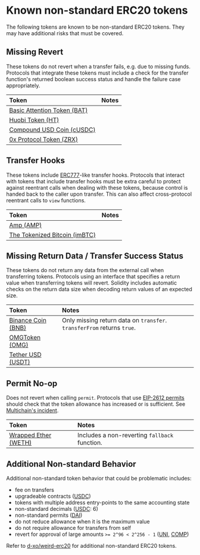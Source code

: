 # Known non-standard ERC20 tokens

The following tokens are known to be non-standard ERC20 tokens. They may have additional risks that must be covered.

## Missing Revert

These tokens do not revert when a transfer fails, e.g. due to missing funds. Protocols that integrate these tokens must include a check for the transfer function's returned boolean success status and handle the failure case appropriately.

| Token                                                                                                | Notes |
| :--------------------------------------------------------------------------------------------------- | :---- |
| [Basic Attention Token (BAT)](https://etherscan.io/token/0x0d8775f648430679a709e98d2b0cb6250d2887ef) |       |
| [Huobi Token (HT)](https://etherscan.io/token/0x6f259637dcd74c767781e37bc6133cd6a68aa161)            |       |
| [Compound USD Coin (cUSDC)](https://etherscan.io/token/0x39aa39c021dfbae8fac545936693ac917d5e7563)   |       |
| [0x Protocol Token (ZRX)](https://etherscan.io/token/0xe41d2489571d322189246dafa5ebde1f4699f498)     |       |

## Transfer Hooks

These tokens include [ERC777](https://eips.ethereum.org/EIPS/eip-777)-like transfer hooks. Protocols that interact with tokens that include transfer hooks must be extra careful to protect against reentrant calls when dealing with these tokens, because control is handed back to the caller upon transfer. This can also affect cross-protocol reentrant calls to `view` functions.

| Token                                                                                                  | Notes |
| :----------------------------------------------------------------------------------------------------- | :---- |
| [Amp (AMP)](https://etherscan.io/token/0xff20817765cb7f73d4bde2e66e067e58d11095c2)                     |       |
| [The Tokenized Bitcoin (imBTC)](https://etherscan.io/token/0x3212b29E33587A00FB1C83346f5dBFA69A458923) |       |

## Missing Return Data / Transfer Success Status

These tokens do not return any data from the external call when transferring tokens. Protocols using an interface that specifies a return value when transferring tokens will revert. Solidity includes automatic checks on the return data size when decoding return values of an expected size.

| Token                                                                                       | Notes                                                                  |
| :------------------------------------------------------------------------------------------ | :--------------------------------------------------------------------- |
| [Binance Coin (BNB)](https://etherscan.io/token/0xB8c77482e45F1F44dE1745F52C74426C631bDD52) | Only missing return data on `transfer`. `transferFrom` returns `true`. |
| [OMGToken (OMG)](https://etherscan.io/token/0xd26114cd6ee289accf82350c8d8487fedb8a0c07)     |                                                                        |
| [Tether USD (USDT)](https://etherscan.io/token/0xdac17f958d2ee523a2206206994597c13d831ec7)  |                                                                        |

## Permit No-op

Does not revert when calling `permit`. Protocols that use [EIP-2612 permits](https://eips.ethereum.org/EIPS/eip-2612) should check that the token allowance has increased or is sufficient. See [Multichain's incident](https://media.dedaub.com/phantom-functions-and-the-billion-dollar-no-op-c56f062ae49f).

| Token                                                                                         | Notes                                         |
| :-------------------------------------------------------------------------------------------- | :-------------------------------------------- |
| [Wrapped Ether (WETH)](https://etherscan.io/token/0xc02aaa39b223fe8d0a0e5c4f27ead9083c756cc2) | Includes a non-reverting `fallback` function. |

## Additional Non-standard Behavior

Additional non-standard token behavior that could be problematic includes:

- fee on transfers
- upgradeable contracts ([USDC](https://etherscan.io/token/0xa0b86991c6218b36c1d19d4a2e9eb0ce3606eb48))
- tokens with multiple address entry-points to the same accounting state
- non-standard decimals ([USDC](https://etherscan.io/token/0xa0b86991c6218b36c1d19d4a2e9eb0ce3606eb48): 6)
- non-standard permits ([DAI](https://etherscan.io/token/0x6b175474e89094c44da98b954eedeac495271d0f))
- do not reduce allowance when it is the maximum value
- do not require allowance for transfers from self
- revert for approval of large amounts `>= 2^96 < 2^256 - 1` ([UNI](https://etherscan.io/token/0x1f9840a85d5af5bf1d1762f925bdaddc4201f984), [COMP](https://etherscan.io/token/0xc00e94cb662c3520282e6f5717214004a7f26888))

Refer to [d-xo/weird-erc20](https://github.com/d-xo/weird-erc20) for additional non-standard ERC20 tokens.
